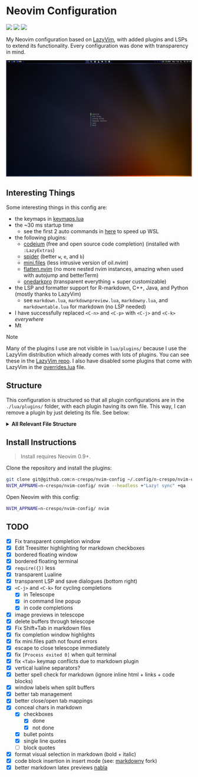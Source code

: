 # Neovim Configuration

<a href="https://dotfyle.com/n-crespo/nvim-config"><img src="https://dotfyle.com/n-crespo/nvim-config/badges/plugins?style=flat" /></a>
<a href="https://dotfyle.com/n-crespo/nvim-config"><img src="https://dotfyle.com/n-crespo/nvim-config/badges/leaderkey?style=flat" /></a>
<a href="https://dotfyle.com/n-crespo/nvim-config"><img src="https://dotfyle.com/n-crespo/nvim-config/badges/plugin-manager?style=flat" /></a>

My Neovim configuration based on [LazyVim](https://www.lazyvim.org), with added plugins and LSPs to extend its
functionality. Every configuration was done with transparency in mind.

  ![start screen](./images/starter.png)

## Interesting Things

Some interesting things in this config are:

- the keymaps in [keymaps.lua](./lua/config/keymaps.lua)
- the ~30 ms startup time
  - see the first 2 auto commands in [here](./lua/config/autocmds.lua) to speed up WSL
- the following plugins:
  - [codeium](https://github.com/Exafunction/codeium.vim) (free and open source code completion) (installed with `:LazyExtras`)
  - [spider](https://github.com/chrisgrieser/nvim-spider) (better `w`, `e`, and `b`)
  - [mini.files](https://github.com/echasnovski/mini.files) (less intrusive version of oil.nvim)
  - [flatten.nvim](https://github.com/willothy/flatten.nvim) (no more nested nvim instances, amazing when used with autojump and betterTerm)
  - [onedarkpro](https://github.com/olimorris/onedarkpro.nvim) (transparent everything + super customizable)
- the LSP and formatter support for R-markdown, C++, Java, and Python (mostly thanks to LazyVim)
  - see `markdown.lua`, `markdownpreview.lua`, `markdowny.lua`, and `markdowntable.lua` for markdown (no LSP needed)
- I have successfully replaced `<C-n>` and `<C-p>` with `<C-j>` and `<C-k>` *everywhere*
- Mt 

> [!Note]
> Many of the plugins I use are not visible in `lua/plugins/` because I
> use the LazyVim distribution which already comes with lots of plugins. You can
> see these in the [LazyVim repo](https://github.com/LazyVim/LazyVim). I also
> have disabled some plugins that come with LazyVim in the
> [overrides.lua](./lua/plugins/overrides.lua) file.

## Structure

This configuration is structured so that all plugin configurations are in the
`./lua/plugins/` folder, with each plugin having its own file. This way, I can
remove a plugin by just deleting its file. See below:

<details>
  <summary><b>All Relevant File Structure</b></summary>

```txt
.
├── lua
│  ├── config
│  │  ├── autocmds.lua
│  │  ├── keymaps.lua
│  │  ├── lazy.lua
│  │  └── options.lua
│  ├── plugins
│  │  ├── {plugin}.lua
│  │  └── ...
│  └── transparentlualine.lua
├── init.lua
└── README.md
```

</details>

## Install Instructions

>  Install requires Neovim 0.9+.

Clone the repository and install the plugins:

```sh
git clone git@github.com:n-crespo/nvim-config ~/.config/n-crespo/nvim-config
NVIM_APPNAME=n-crespo/nvim-config/ nvim --headless +"Lazy! sync" +qa
```

Open Neovim with this config:

```sh
NVIM_APPNAME=n-crespo/nvim-config/ nvim
```

## TODO

- [x] Fix transparent completion window
- [x] Edit Treesitter highlighting for markdown checkboxes
- [x] bordered floating window
- [x] bordered floating terminal
- [x] `require({})` less
- [x] transparent Lualine
- [x] transparent LSP and save dialogues (bottom right)
- [x] `<C-j>` and `<C-k>` for cycling completions
  - [x] in Telescope
  - [x] in command line popup
  - [x] in code completions
- [x] image previews in telescope
- [x] delete buffers through telescope
- [x] Fix Shift+Tab in markdown files
- [x] fix completion window highlights
- [x] fix mini.files path not found errors
- [x] escape to close telescope immediately
- [x] fix `[Process exited 0]` when quit terminal
- [x] fix `<Tab>` keymap conflicts due to markdown plugin
- [x] vertical lualine separators?
- [x] better spell check for markdown (ignore inline html + links + code blocks)
- [x] window labels when split buffers
- [x] better tab management
- [x] better close/open tab mappings
- [x] conceal chars in markdown
  - [x] checkboxes
    - [x] done
    - [x] not done
  - [x] bullet points
  - [x] single line quotes
  - [ ] block quotes
- [x] format visual selection in markdown (bold + italic)
- [x] code block insertion in insert mode (see: [markdowny](./lua/plugins/markdowny.lua) fork)
- [x] better markdown latex previews [nabla](./lua/plugins/nabla.lua)
